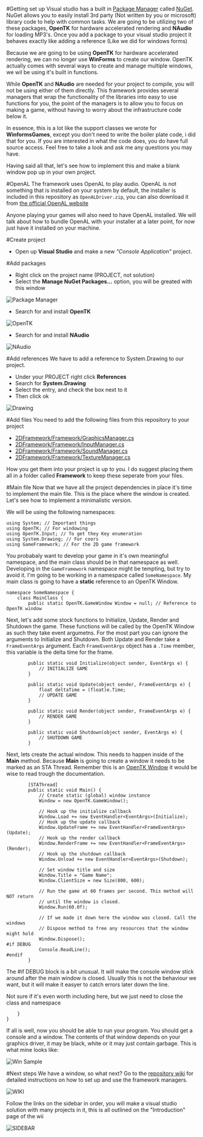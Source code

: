 #Getting set up
Visual studio has a built in [Package Manager](https://en.wikipedia.org/wiki/Package_manager) called [NuGet](https://www.nuget.org/). NuGet allows you to easily install 3rd party (Not written by you or microsoft) library code to help with common tasks. We are going to be utilizing two of these packages, **OpenTK** for hardware accelerated rendering and **NAudio** for loading MP3's. Once you add a package to your visual studio project it behaves exactly like adding a reference (Like we did for windows forms)

Because we are going to be using **OpenTK** for hardware accelerated rendering, we can no longer use **WinForms** to create our window. OpenTK actually comes with several ways to create and manage multiple windows, we wil be using it's built in functions.

While **OpenTK** and **NAudio** are needed for your project to compile, you will not be using either of them directly. This framework provides several managers that wrap the functionality of the libraries into easy to use functions for you, the point of the managers is to allow you to focus on making a game, without having to worry about the infrastructure code below it.

In essence, this is a lot like the support classes we wrote for **WinformsGames**, except you don't need to write the boiler plate code, i did that for you. If you are interested in what the code does, you do have full source access. Feel free to take a look and ask me any questions you may have.

Having said all that, let's see how to implement this and make a blank window pop up in your own project.

#OpenAL
The framework uses OpenAL to play audio. OpenAL is not something that is installed on your system by default, the installer is included in this repository as ```OpenALDriver.zip```, you can also download it from [the official OpenAL website](https://www.openal.org/downloads/)

Anyone playing your games will also need to have OpenAL installed. We will talk about how to bundle OpenAL with your installer at a later point, for now just have it installed on your machine.

#Create project
* Open up **Visual Studio** and make a new _"Console Application"_ project.

#Add packages
* Right click on the project name (PROJECT, not solution)
* Select the **Manage NuGet Packages...** option, you will be greated with this window

![Package Manager](https://dl.dropboxusercontent.com/u/48598159/howto_package.png)

* Search for and install **OpenTK**

![OpenTK](https://dl.dropboxusercontent.com/u/48598159/otk_inst.png)

* Search for and install **NAudio**

![NAudio](https://dl.dropboxusercontent.com/u/48598159/naudui_inst.png)

#Add references
We have to add a reference to System.Drawing to our project.

* Under your PROJECT right click **References**
* Search for **System.Drawing**
* Select the entry, and check the box next to it
* Then click ok

![Drawing](https://dl.dropboxusercontent.com/u/48598159/sysdraw.png)

#Add files
You need to add the following files from this repository to your project

* [2DFramework/Framework/GraphicsManager.cs](2DFramework/Framework/GraphicsManager.cs)
* [2DFramework/Framework/InputManager.cs](2DFramework/Framework/InputManager.cs)
* [2DFramework/Framework/SoundManager.cs](2DFramework/Framework/SoundManager.cs)
* [2DFramework/Framework/TextureManager.cs](2DFramework/Framework/TextureManager.cs)

How you get them into your project is up to you. I do suggest placing them all in a folder called **Framework** to keep these seperate from your files.

#Main file
Now that we have all the project dependencies in place it's time to implement the main file. This is the place where the window is created. Let's see how to implement a minimalistic version.

We will be using the following namespaces:

```
using System; // Important things
using OpenTK; // For windowing
using OpenTK.Input; // To get they Key enumeration
using System.Drawing; // For coors
using GameFramework; // For the 2D game framework
```

You probabaly want to develop your game in it's own meaningful namespace, and the main class should be in that namespace as well. Developing in the ```GameFramework``` namespace might be tempting, but try to avoid it. I'm going to be working in a namespace called ```SomeNamespace```. My main class is going to have a **static** reference to an OpenTK Window.



```
namespace SomeNamespace {
    class MainClass {
        public static OpenTK.GameWindow Window = null; // Reference to OpenTK window
```

Next, let's add some stock functions to Initialize, Update, Render and Shutdown the game. These functions will be called by the OpenTK Window as such they take event argumetns. For the most part you can ignore the arguments to Initialize and Shutdown. Both Update and Render take a ```FrameEventArgs``` argument. Each ```FrameEventArgs``` object has a ```.Time``` member, this variable is the delta time for the frame.

```
        public static void Initialize(object sender, EventArgs e) {
            // INITIALIZE GAME
        }

        public static void Update(object sender, FrameEventArgs e) {
			float deltaTime = (float)e.Time;
            // UPDATE GAME
        }

        public static void Render(object sender, FrameEventArgs e) {
            // RENDER GAME
        }

        public static void Shutdown(object sender, EventArgs e) {
            // SHUTDOWN GAME
        }
```

Next, lets create the actual window. This needs to happen inside of the **Main** method. Because **Main** is going to create a window it needs to be marked as an STA Thread. Remember this is an [OpenTK Window](http://www.opentk.com/files/doc/class_open_t_k_1_1_game_window.html) it would be wise to read trough the documentation.

```
        [STAThread]
        public static void Main() {
            // Create static (global) window instance
            Window = new OpenTK.GameWindow();

            // Hook up the initialize callback
            Window.Load += new EventHandler<EventArgs>(Initialize);
            // Hook up the update callback
            Window.UpdateFrame += new EventHandler<FrameEventArgs>(Update);
            // Hook up the render callback
            Window.RenderFrame += new EventHandler<FrameEventArgs>(Render);
            // Hook up the shutdown callback
            Window.Unload += new EventHandler<EventArgs>(Shutdown);

            // Set window title and size
            Window.Title = "Game Name";
            Window.ClientSize = new Size(800, 600);

            // Run the game at 60 frames per second. This method will NOT return
            // until the window is closed.
            Window.Run(60.0f);

            // If we made it down here the window was closed. Call the windows
            // Dispose method to free any resources that the window might hold
            Window.Dispose();
#if DEBUG
            Console.ReadLine();
#endif
        }
```

The #if DEBUG block is a bit unusual. It will make the console window stick around after the main window is closed. Usually this is not the behaviour we want, but it will make it easyer to catch errors later down the line.

Not sure if it's even worth including here, but we just need to close the class and namespace

```
    }
}
```

If all is well, now you should be able to run your program. You should get a console and a window. The contents of that window depends on your graphics driver, it may be black, white or it may just contain garbage. This is what mine looks like:

![Win Sample](https://dl.dropboxusercontent.com/u/48598159/result.png)

#Next steps
We have a window, so what next? Go to the [repository wiki](https://github.com/gszauer/2DOpenTKFramework/wiki) for detailed instructions on how to set up and use the framework managers.

![WIKI](https://dl.dropboxusercontent.com/u/48598159/wiki_how.png)

Follow the links on the sidebar in order, you will make a visual studio solution with many projects in it, this is all outlined on the "Introduction" page of the wii

![SIDEBAR](https://dl.dropboxusercontent.com/u/48598159/sidebar.png)
